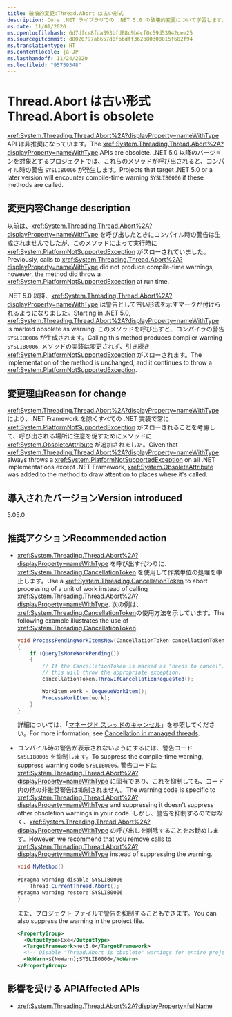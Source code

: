 ```yaml
---
title: 破壊的変更:Thread.Abort は古い形式
description: Core .NET ライブラリでの .NET 5.0 の破壊的変更について学習します。この変更後、Thread.Abort API は古い形式となりました。
ms.date: 11/01/2020
ms.openlocfilehash: 6d7dfce8fda393bfd88c9b4cf0c59d53942cee25
ms.sourcegitcommit: d8020797a6657d0fbbdff362b80300815f682f94
ms.translationtype: HT
ms.contentlocale: ja-JP
ms.lasthandoff: 11/24/2020
ms.locfileid: "95759348"
---
```

# <a name="threadabort-is-obsolete"></a><span data-ttu-id="42860-103">Thread.Abort は古い形式</span><span class="sxs-lookup"><span data-stu-id="42860-103">Thread.Abort is obsolete</span></span>

<span data-ttu-id="42860-104"><xref:System.Threading.Thread.Abort%2A?displayProperty=nameWithType> API は非推奨になっています。</span><span class="sxs-lookup"><span data-stu-id="42860-104">The <xref:System.Threading.Thread.Abort%2A?displayProperty=nameWithType> APIs are obsolete.</span></span> <span data-ttu-id="42860-105">.NET 5.0 以降のバージョンを対象とするプロジェクトでは、これらのメソッドが呼び出されると、コンパイル時の警告 `SYSLIB0006` が発生します。</span><span class="sxs-lookup"><span data-stu-id="42860-105">Projects that target .NET 5.0 or a later version will encounter compile-time warning `SYSLIB0006` if these methods are called.</span></span>

## <a name="change-description"></a><span data-ttu-id="42860-106">変更内容</span><span class="sxs-lookup"><span data-stu-id="42860-106">Change description</span></span>

<span data-ttu-id="42860-107">以前は、<xref:System.Threading.Thread.Abort%2A?displayProperty=nameWithType> を呼び出したときにコンパイル時の警告は生成されませんでしたが、このメソッドによって実行時に <xref:System.PlatformNotSupportedException> がスローされていました。</span><span class="sxs-lookup"><span data-stu-id="42860-107">Previously, calls to <xref:System.Threading.Thread.Abort%2A?displayProperty=nameWithType> did not produce compile-time warnings, however, the method did throw a <xref:System.PlatformNotSupportedException> at run time.</span></span>

<span data-ttu-id="42860-108">.NET 5.0 以降、<xref:System.Threading.Thread.Abort%2A?displayProperty=nameWithType> は警告として古い形式を示すマークが付けられるようになりました。</span><span class="sxs-lookup"><span data-stu-id="42860-108">Starting in .NET 5.0, <xref:System.Threading.Thread.Abort%2A?displayProperty=nameWithType> is marked obsolete as warning.</span></span> <span data-ttu-id="42860-109">このメソッドを呼び出すと、コンパイラの警告 `SYSLIB0006` が生成されます。</span><span class="sxs-lookup"><span data-stu-id="42860-109">Calling this method produces compiler warning `SYSLIB0006`.</span></span> <span data-ttu-id="42860-110">メソッドの実装は変更されず、引き続き <xref:System.PlatformNotSupportedException> がスローされます。</span><span class="sxs-lookup"><span data-stu-id="42860-110">The implementation of the method is unchanged, and it continues to throw a <xref:System.PlatformNotSupportedException>.</span></span>

## <a name="reason-for-change"></a><span data-ttu-id="42860-111">変更理由</span><span class="sxs-lookup"><span data-stu-id="42860-111">Reason for change</span></span>

<span data-ttu-id="42860-112"><xref:System.Threading.Thread.Abort%2A?displayProperty=nameWithType> により、.NET Framework を除くすべての .NET 実装で常に <xref:System.PlatformNotSupportedException> がスローされることを考慮して、呼び出される場所に注意を促すためにメソッドに <xref:System.ObsoleteAttribute> が追加されました。</span><span class="sxs-lookup"><span data-stu-id="42860-112">Given that <xref:System.Threading.Thread.Abort%2A?displayProperty=nameWithType> always throws a <xref:System.PlatformNotSupportedException> on all .NET implementations except .NET Framework, <xref:System.ObsoleteAttribute> was added to the method to draw attention to places where it's called.</span></span>

## <a name="version-introduced"></a><span data-ttu-id="42860-113">導入されたバージョン</span><span class="sxs-lookup"><span data-stu-id="42860-113">Version introduced</span></span>

<span data-ttu-id="42860-114">5.0</span><span class="sxs-lookup"><span data-stu-id="42860-114">5.0</span></span>

## <a name="recommended-action"></a><span data-ttu-id="42860-115">推奨アクション</span><span class="sxs-lookup"><span data-stu-id="42860-115">Recommended action</span></span>

- <span data-ttu-id="42860-116"><xref:System.Threading.Thread.Abort%2A?displayProperty=nameWithType> を呼び出す代わりに、<xref:System.Threading.CancellationToken> を使用して作業単位の処理を中止します。</span><span class="sxs-lookup"><span data-stu-id="42860-116">Use a <xref:System.Threading.CancellationToken> to abort processing of a unit of work instead of calling <xref:System.Threading.Thread.Abort%2A?displayProperty=nameWithType>.</span></span> <span data-ttu-id="42860-117">次の例は、<xref:System.Threading.CancellationToken>の使用方法を示しています。</span><span class="sxs-lookup"><span data-stu-id="42860-117">The following example illustrates the use of <xref:System.Threading.CancellationToken>.</span></span>

  ```csharp
  void ProcessPendingWorkItemsNew(CancellationToken cancellationToken)
  {
      if (QueryIsMoreWorkPending())
      {
          // If the CancellationToken is marked as "needs to cancel",
          // this will throw the appropriate exception.
          cancellationToken.ThrowIfCancellationRequested();

          WorkItem work = DequeueWorkItem();
          ProcessWorkItem(work);
      }
  }
  ```

  <span data-ttu-id="42860-118">詳細については、「[マネージド スレッドのキャンセル](../../../../standard/threading/cancellation-in-managed-threads.md)」を参照してください。</span><span class="sxs-lookup"><span data-stu-id="42860-118">For more information, see [Cancellation in managed threads](../../../../standard/threading/cancellation-in-managed-threads.md).</span></span>

- <span data-ttu-id="42860-119">コンパイル時の警告が表示されないようにするには、警告コード `SYSLIB0006` を抑制します。</span><span class="sxs-lookup"><span data-stu-id="42860-119">To suppress the compile-time warning, suppress warning code `SYSLIB0006`.</span></span> <span data-ttu-id="42860-120">警告コードは <xref:System.Threading.Thread.Abort%2A?displayProperty=nameWithType> に固有であり、これを抑制しても、コード内の他の非推奨警告は抑制されません。</span><span class="sxs-lookup"><span data-stu-id="42860-120">The warning code is specific to <xref:System.Threading.Thread.Abort%2A?displayProperty=nameWithType> and suppressing it doesn't suppress other obsoletion warnings in your code.</span></span> <span data-ttu-id="42860-121">しかし、警告を抑制するのではなく、<xref:System.Threading.Thread.Abort%2A?displayProperty=nameWithType> の呼び出しを削除することをお勧めします。</span><span class="sxs-lookup"><span data-stu-id="42860-121">However, we recommend that you remove calls to <xref:System.Threading.Thread.Abort%2A?displayProperty=nameWithType> instead of suppressing the warning.</span></span>

  ```csharp
  void MyMethod()
  {
  #pragma warning disable SYSLIB0006
      Thread.CurrentThread.Abort();
  #pragma warning restore SYSLIB0006
  }
  ```

  <span data-ttu-id="42860-122">また、プロジェクト ファイルで警告を抑制することもできます。</span><span class="sxs-lookup"><span data-stu-id="42860-122">You can also suppress the warning in the project file.</span></span>

  ```xml
  <PropertyGroup>
    <OutputType>Exe</OutputType>
    <TargetFramework>net5.0</TargetFramework>
    <!-- Disable "Thread.Abort is obsolete" warnings for entire project. -->
    <NoWarn>$(NoWarn);SYSLIB0006</NoWarn>
  </PropertyGroup>
  ```

## <a name="affected-apis"></a><span data-ttu-id="42860-123">影響を受ける API</span><span class="sxs-lookup"><span data-stu-id="42860-123">Affected APIs</span></span>

- <xref:System.Threading.Thread.Abort%2A?displayProperty=fullName>

<!--

#### Category

Core .NET libraries

### Affected APIs

- `Overload:System.Threading.Thread.Abort`

-->

